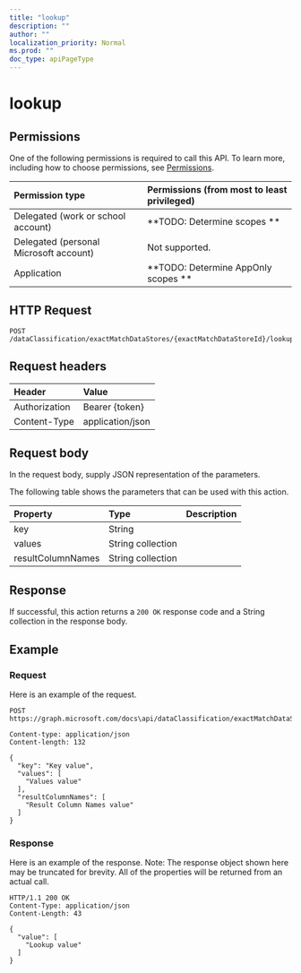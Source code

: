 ```yaml
---
title: "lookup"
description: ""
author: ""
localization_priority: Normal
ms.prod: ""
doc_type: apiPageType
---
```


# lookup



## Permissions
One of the following permissions is required to call this API. To learn more, including how to choose permissions, see [Permissions](/concepts/permissions-reference.md).

|Permission type|Permissions (from most to least privileged)|
|:---|:---|
|Delegated (work or school account)|**TODO: Determine scopes **|
|Delegated (personal Microsoft account)|Not supported.|
|Application|**TODO: Determine AppOnly scopes **|

## HTTP Request
<!-- {
  "blockType": "ignored"
}
-->
``` http
POST /dataClassification/exactMatchDataStores/{exactMatchDataStoreId}/lookup
```

## Request headers
|Header|Value|
|:---|:---|
|Authorization|Bearer {token}|
|Content-Type|application/json|

## Request body
In the request body, supply JSON representation of the parameters.

The following table shows the parameters that can be used with this action.

|Property|Type|Description|
|:---|:---|:---|
|key|String||
|values|String collection||
|resultColumnNames|String collection||



## Response
If successful, this action returns a `200 OK` response code and a String collection in the response body.

## Example

### Request
Here is an example of the request.
<!-- {
  "blockType": "request",
  "name": "exactmatchdatastore_lookup"
}
-->
``` http
POST https://graph.microsoft.com/docs\api/dataClassification/exactMatchDataStores/{exactMatchDataStoreId}/lookup

Content-type: application/json
Content-length: 132

{
  "key": "Key value",
  "values": [
    "Values value"
  ],
  "resultColumnNames": [
    "Result Column Names value"
  ]
}
```

### Response
Here is an example of the response. Note: The response object shown here may be truncated for brevity. All of the properties will be returned from an actual call.
<!-- {
  "blockType": "response",
  "truncated": true,
  "@odata.type": "collection(edm.string)"
}
-->
``` http
HTTP/1.1 200 OK
Content-Type: application/json
Content-Length: 43

{
  "value": [
    "Lookup value"
  ]
}
```

